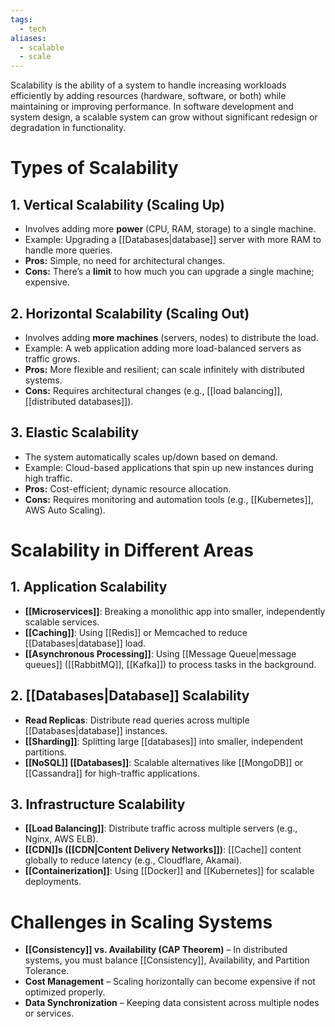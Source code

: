 ```yaml
---
tags:
  - tech
aliases:
  - scalable
  - scale
---
```

Scalability is the ability of a system to handle increasing workloads efficiently by adding resources (hardware, software, or both) while maintaining or improving performance. 
In software development and system design, a scalable system can grow without significant redesign or degradation in functionality.

# Types of Scalability
## 1. Vertical Scalability (Scaling Up)
- Involves adding more **power** (CPU, RAM, storage) to a single machine.
- Example: Upgrading a [[Databases|database]] server with more RAM to handle more queries.
- **Pros:** Simple, no need for architectural changes.
- **Cons:** There’s a **limit** to how much you can upgrade a single machine; expensive.
## 2. Horizontal Scalability (Scaling Out)
- Involves adding **more machines** (servers, nodes) to distribute the load.
- Example: A web application adding more load-balanced servers as traffic grows.
- **Pros:** More flexible and resilient; can scale infinitely with distributed systems.
- **Cons:** Requires architectural changes (e.g., [[load balancing]], [[distributed databases]]).
## 3. Elastic Scalability
- The system automatically scales up/down based on demand.
- Example: Cloud-based applications that spin up new instances during high traffic.
- **Pros:** Cost-efficient; dynamic resource allocation.
- **Cons:** Requires monitoring and automation tools (e.g., [[Kubernetes]], AWS Auto Scaling).

# Scalability in Different Areas
## 1. Application Scalability
- **[[Microservices]]**: Breaking a monolithic app into smaller, independently scalable services.
- **[[Caching]]**: Using [[Redis]] or Memcached to reduce [[Databases|database]] load.
- **[[Asynchronous Processing]]**: Using [[Message Queue|message queues]] ([[RabbitMQ]], [[Kafka]]) to process tasks in the background.
## 2. [[Databases|Database]] Scalability
- **Read Replicas**: Distribute read queries across multiple [[Databases|database]] instances.
- **[[Sharding]]**: Splitting large [[databases]] into smaller, independent partitions.
- **[[NoSQL]] [[Databases]]**: Scalable alternatives like [[MongoDB]] or [[Cassandra]] for high-traffic applications.
## 3. Infrastructure Scalability
- **[[Load Balancing]]**: Distribute traffic across multiple servers (e.g., Nginx, AWS ELB).
- **[[CDN]]s ([[CDN|Content Delivery Networks]])**: [[Cache]] content globally to reduce latency (e.g., Cloudflare, Akamai).
- **[[Containerization]]**: Using [[Docker]] and [[Kubernetes]] for scalable deployments.

# Challenges in Scaling Systems
-  **[[Consistency]] vs. Availability (CAP Theorem)** – In distributed systems, you must balance [[Consistency]], Availability, and Partition Tolerance. 
- **Cost Management** – Scaling horizontally can become expensive if not optimized properly.  
- **Data Synchronization** – Keeping data consistent across multiple nodes or services.

